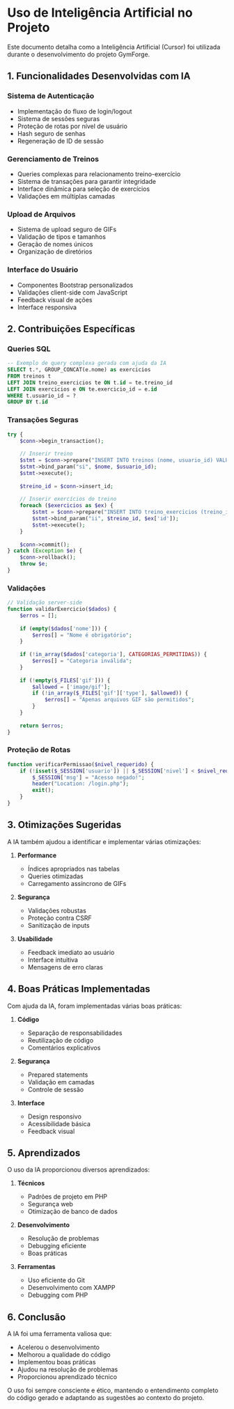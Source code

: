 # Uso de Inteligência Artificial no Projeto

Este documento detalha como a Inteligência Artificial (Cursor) foi utilizada durante o desenvolvimento do projeto GymForge.

## 1. Funcionalidades Desenvolvidas com IA

### Sistema de Autenticação
- Implementação do fluxo de login/logout
- Sistema de sessões seguras
- Proteção de rotas por nível de usuário
- Hash seguro de senhas
- Regeneração de ID de sessão

### Gerenciamento de Treinos
- Queries complexas para relacionamento treino-exercício
- Sistema de transações para garantir integridade
- Interface dinâmica para seleção de exercícios
- Validações em múltiplas camadas

### Upload de Arquivos
- Sistema de upload seguro de GIFs
- Validação de tipos e tamanhos
- Geração de nomes únicos
- Organização de diretórios

### Interface do Usuário
- Componentes Bootstrap personalizados
- Validações client-side com JavaScript
- Feedback visual de ações
- Interface responsiva

## 2. Contribuições Específicas

### Queries SQL
```sql
-- Exemplo de query complexa gerada com ajuda da IA
SELECT t.*, GROUP_CONCAT(e.nome) as exercicios
FROM treinos t
LEFT JOIN treino_exercicios te ON t.id = te.treino_id
LEFT JOIN exercicios e ON te.exercicio_id = e.id
WHERE t.usuario_id = ?
GROUP BY t.id
```

### Transações Seguras
```php
try {
    $conn->begin_transaction();
    
    // Inserir treino
    $stmt = $conn->prepare("INSERT INTO treinos (nome, usuario_id) VALUES (?, ?)");
    $stmt->bind_param("si", $nome, $usuario_id);
    $stmt->execute();
    
    $treino_id = $conn->insert_id;
    
    // Inserir exercícios do treino
    foreach ($exercicios as $ex) {
        $stmt = $conn->prepare("INSERT INTO treino_exercicios (treino_id, exercicio_id) VALUES (?, ?)");
        $stmt->bind_param("ii", $treino_id, $ex['id']);
        $stmt->execute();
    }
    
    $conn->commit();
} catch (Exception $e) {
    $conn->rollback();
    throw $e;
}
```

### Validações
```php
// Validação server-side
function validarExercicio($dados) {
    $erros = [];
    
    if (empty($dados['nome'])) {
        $erros[] = "Nome é obrigatório";
    }
    
    if (!in_array($dados['categoria'], CATEGORIAS_PERMITIDAS)) {
        $erros[] = "Categoria inválida";
    }
    
    if (!empty($_FILES['gif'])) {
        $allowed = ['image/gif'];
        if (!in_array($_FILES['gif']['type'], $allowed)) {
            $erros[] = "Apenas arquivos GIF são permitidos";
        }
    }
    
    return $erros;
}
```

### Proteção de Rotas
```php
function verificarPermissao($nivel_requerido) {
    if (!isset($_SESSION['usuario']) || $_SESSION['nivel'] < $nivel_requerido) {
        $_SESSION['msg'] = "Acesso negado!";
        header("Location: /login.php");
        exit();
    }
}
```

## 3. Otimizações Sugeridas

A IA também ajudou a identificar e implementar várias otimizações:

1. **Performance**
   - Índices apropriados nas tabelas
   - Queries otimizadas
   - Carregamento assíncrono de GIFs

2. **Segurança**
   - Validações robustas
   - Proteção contra CSRF
   - Sanitização de inputs

3. **Usabilidade**
   - Feedback imediato ao usuário
   - Interface intuitiva
   - Mensagens de erro claras

## 4. Boas Práticas Implementadas

Com ajuda da IA, foram implementadas várias boas práticas:

1. **Código**
   - Separação de responsabilidades
   - Reutilização de código
   - Comentários explicativos

2. **Segurança**
   - Prepared statements
   - Validação em camadas
   - Controle de sessão

3. **Interface**
   - Design responsivo
   - Acessibilidade básica
   - Feedback visual

## 5. Aprendizados

O uso da IA proporcionou diversos aprendizados:

1. **Técnicos**
   - Padrões de projeto em PHP
   - Segurança web
   - Otimização de banco de dados

2. **Desenvolvimento**
   - Resolução de problemas
   - Debugging eficiente
   - Boas práticas

3. **Ferramentas**
   - Uso eficiente do Git
   - Desenvolvimento com XAMPP
   - Debugging com PHP

## 6. Conclusão

A IA foi uma ferramenta valiosa que:
- Acelerou o desenvolvimento
- Melhorou a qualidade do código
- Implementou boas práticas
- Ajudou na resolução de problemas
- Proporcionou aprendizado técnico

O uso foi sempre consciente e ético, mantendo o entendimento completo do código gerado e adaptando as sugestões ao contexto do projeto. 